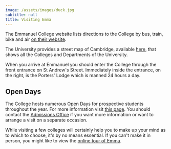 ```yaml
---
image: /assets/images/duck.jpg
subtitle: null
title: Visiting Emma
---
```


The Emmanuel College website lists directions to the College by bus, train, bike and air [on their website](http://www.emma.cam.ac.uk/contacts/directions/).


The University provides a street map of Cambridge, available [here](http://map.cam.ac.uk/#/annotate/adapters/v4.json?mp=main;xx=2030;yy=940;mt=c;ms=40;tl=Emmanuel%20College), that shows all the Colleges and Departments of the University.

When you arrive at Emmanuel you should enter the College through the front entrance on St Andrew's Street. Immediately inside the entrance, on the right, is the Porters' Lodge which is manned 24 hours a day.

## Open Days

The College hosts numerous Open Days for prospective students throughout the year. For more information visit [this page](http://www.emma.cam.ac.uk/admissions/undergraduates/opendays/). You should contact the [Admissions Office](mailto:admissions@emma.cam.ac.uk) if you want more information or want to arrange a visit on a separate occasion.

While visiting a few colleges will certainly help you to make up your mind as to which to choose, it's by no means essential. If you can't make it in person, you might like to view the [online tour of Emma](http://www.emma.cam.ac.uk/about/virtual/).